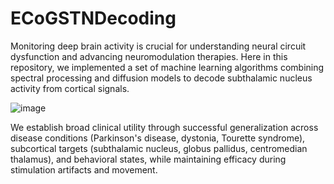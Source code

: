 # ECoGSTNDecoding
Monitoring deep brain activity is crucial for understanding neural circuit dysfunction and advancing neuromodulation therapies. Here in this repository, we implemented a set of machine learning algorithms combining spectral processing and diffusion models to decode subthalamic nucleus activity from cortical signals. 


![image](https://github.com/user-attachments/assets/81a0f0a4-c51e-4220-b8b6-bb1fcb7b9c45)

We establish broad clinical utility through successful generalization across disease conditions (Parkinson's disease, dystonia, Tourette syndrome), subcortical targets (subthalamic nucleus, globus pallidus, centromedian thalamus), and behavioral states, while maintaining efficacy during stimulation artifacts and movement.
